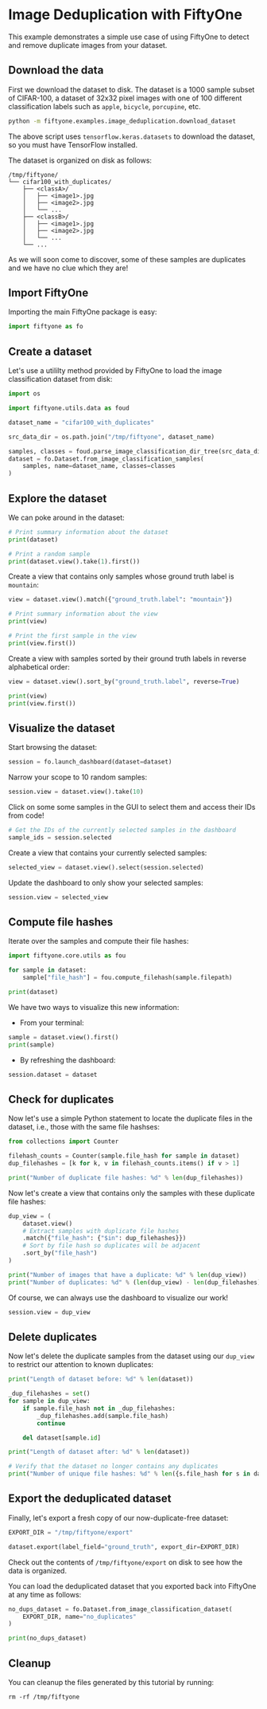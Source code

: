 # Image Deduplication with FiftyOne

This example demonstrates a simple use case of using FiftyOne to detect and
remove duplicate images from your dataset.

## Download the data

First we download the dataset to disk. The dataset is a 1000 sample subset of
CIFAR-100, a dataset of 32x32 pixel images with one of 100 different
classification labels such as `apple`, `bicycle`, `porcupine`, etc.

```bash
python -m fiftyone.examples.image_deduplication.download_dataset
```

The above script uses `tensorflow.keras.datasets` to download the dataset, so
you must have TensorFlow installed.

The dataset is organized on disk as follows:

```
/tmp/fiftyone/
└── cifar100_with_duplicates/
    ├── <classA>/
    │   ├── <image1>.jpg
    │   ├── <image2>.jpg
    │   └── ...
    ├── <classB>/
    │   ├── <image1>.jpg
    │   ├── <image2>.jpg
    │   └── ...
    └── ...
```

As we will soon come to discover, some of these samples are duplicates and we
have no clue which they are!

## Import FiftyOne

Importing the main FiftyOne package is easy:

```py
import fiftyone as fo
```

## Create a dataset

Let's use a utililty method provided by FiftyOne to load the image
classification dataset from disk:

```py
import os

import fiftyone.utils.data as foud

dataset_name = "cifar100_with_duplicates"

src_data_dir = os.path.join("/tmp/fiftyone", dataset_name)

samples, classes = foud.parse_image_classification_dir_tree(src_data_dir)
dataset = fo.Dataset.from_image_classification_samples(
    samples, name=dataset_name, classes=classes
)
```

## Explore the dataset

We can poke around in the dataset:

```py
# Print summary information about the dataset
print(dataset)

# Print a random sample
print(dataset.view().take(1).first())
```

Create a view that contains only samples whose ground truth label is
`mountain`:

```py
view = dataset.view().match({"ground_truth.label": "mountain"})

# Print summary information about the view
print(view)

# Print the first sample in the view
print(view.first())
```

Create a view with samples sorted by their ground truth labels in reverse
alphabetical order:

```py
view = dataset.view().sort_by("ground_truth.label", reverse=True)

print(view)
print(view.first())
```

## Visualize the dataset

Start browsing the dataset:

```py
session = fo.launch_dashboard(dataset=dataset)
```

Narrow your scope to 10 random samples:

```py
session.view = dataset.view().take(10)
```

Click on some some samples in the GUI to select them and access their IDs from
code!

```py
# Get the IDs of the currently selected samples in the dashboard
sample_ids = session.selected
```

Create a view that contains your currently selected samples:

```py
selected_view = dataset.view().select(session.selected)
```

Update the dashboard to only show your selected samples:

```py
session.view = selected_view
```

## Compute file hashes

Iterate over the samples and compute their file hashes:

```py
import fiftyone.core.utils as fou

for sample in dataset:
    sample["file_hash"] = fou.compute_filehash(sample.filepath)

print(dataset)
```

We have two ways to visualize this new information:

-   From your terminal:

```py
sample = dataset.view().first()
print(sample)
```

-   By refreshing the dashboard:

```py
session.dataset = dataset
```

## Check for duplicates

Now let's use a simple Python statement to locate the duplicate files in the
dataset, i.e., those with the same file hashses:

```py
from collections import Counter

filehash_counts = Counter(sample.file_hash for sample in dataset)
dup_filehashes = [k for k, v in filehash_counts.items() if v > 1]

print("Number of duplicate file hashes: %d" % len(dup_filehashes))
```

Now let's create a view that contains only the samples with these duplicate
file hashes:

```py
dup_view = (
    dataset.view()
    # Extract samples with duplicate file hashes
    .match({"file_hash": {"$in": dup_filehashes}})
    # Sort by file hash so duplicates will be adjacent
    .sort_by("file_hash")
)

print("Number of images that have a duplicate: %d" % len(dup_view))
print("Number of duplicates: %d" % (len(dup_view) - len(dup_filehashes)))
```

Of course, we can always use the dashboard to visualize our work!

```py
session.view = dup_view
```

## Delete duplicates

Now let's delete the duplicate samples from the dataset using our `dup_view` to
restrict our attention to known duplicates:

```py
print("Length of dataset before: %d" % len(dataset))

_dup_filehashes = set()
for sample in dup_view:
    if sample.file_hash not in _dup_filehashes:
        _dup_filehashes.add(sample.file_hash)
        continue

    del dataset[sample.id]

print("Length of dataset after: %d" % len(dataset))

# Verify that the dataset no longer contains any duplicates
print("Number of unique file hashes: %d" % len({s.file_hash for s in dataset}))
```

## Export the deduplicated dataset

Finally, let's export a fresh copy of our now-duplicate-free dataset:

```py
EXPORT_DIR = "/tmp/fiftyone/export"

dataset.export(label_field="ground_truth", export_dir=EXPORT_DIR)
```

Check out the contents of `/tmp/fiftyone/export` on disk to see how the data is
organized.

You can load the deduplicated dataset that you exported back into FiftyOne at
any time as follows:

```py
no_dups_dataset = fo.Dataset.from_image_classification_dataset(
    EXPORT_DIR, name="no_duplicates"
)

print(no_dups_dataset)
```

## Cleanup

You can cleanup the files generated by this tutorial by running:

```shell
rm -rf /tmp/fiftyone
```
